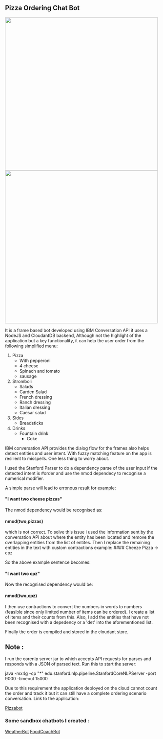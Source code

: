 

## Pizza Ordering Chat Bot 


<img src = "https://raw.githubusercontent.com/ameybarapatre/chatbots/master/image2.png" width="500px" />

<img src = "https://raw.githubusercontent.com/ameybarapatre/chatbots/master/image1.png" width="500px" />

It is a frame based bot developed using IBM Conversation API it uses a NodeJS and CloudantDB backend, Although not the highlight of the application but a key functionality, it can help the user order from the following simplified menu: 

1. Pizza
	* With pepperoni
	* 4 cheese
	* Spinach and tomato
	* sausage
2. Stromboli
	* Salads
	* Garden Salad
	* French dressing
	* Ranch dressing
	* Italian dressing
	* Caesar salad
3. Sides
	* Breadsticks
4. Drinks
	* Fountain drink
		* Coke

IBM conversation API provides the dialog flow for the frames also helps detect entities and user intent. With fuzzy matching feature on the app is resilient to misspells. One less thing to worry about.

I used the Stanford Parser to do a dependency parse of the user input if the detected intent is #order and use the nmod dependecy to recognise a numerical modifier.

A simple parse will lead to erronous result for example:

#### "I want two cheese pizzas"

The nmod dependency would be recognised as:
#### nmod(two,pizzas)
which is not correct. To solve this issue i used the information sent by the conversation API about where the entity has been located and remove the overlapping entities from the list of entites. Then I replace the remaining entities in the text with custom contractions example:  #### Cheeze Pizza -> cpz 

So the above example sentence becomes: 

#### "I want two cpz"

Now the recognised dependency would be:
#### nmod(two,cpz)
I then use contractions to convert the numbers in words to numbers (feasible since only limited number of items can be ordered).
I create a list of items and their counts from this. Also, I add the entities that have not been recognised with a depedency or a 'det' into the aforementioned list.

Finally the order is compiled and stored in the cloudant store.




## Note : 
I run the corenlp server jar to which accepts API requests for parses and responds with a JSON of parsed text.
Run this to start the server:

java -mx4g -cp "*" edu.stanford.nlp.pipeline.StanfordCoreNLPServer -port 9000 -timeout 15000

Due to this requirement the application deployed on the cloud cannot count the order and track it but it can still have a complete ordering scenario conversation. Link to the application:

[Pizzabot](http://conversation-simple-tes1.mybluemix.net/)

### Some sandbox chatbots I created :

[WeatherBot](http://weatherus.mybluemix.net/)
[FoodCoachBot](http://food-coacher.mybluemix.net/)










